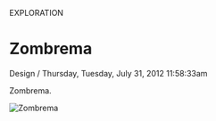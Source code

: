<p class="type">EXPLORATION</p>

# Zombrema

<p class="meta">Design  /  Thursday, Tuesday, July 31, 2012 11:58:33am</p>

Zombrema.

![Zombrema](https://farooq-agent.web.app/assets/images/works/large/fFZNF0mp_work_image.png)
